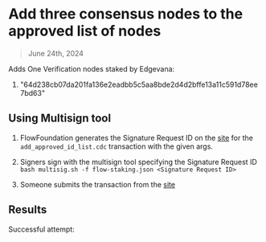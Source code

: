 # Add three consensus nodes to the approved list of nodes

> June 24th, 2024

Adds One Verification nodes staked by Edgevana:

1. "64d238cb07da201fa136e2eadbb5c5aa8bde2d4d2bffe13a11c591d78ee7bd63"


## Using Multisign tool

1. FlowFoundation generates the Signature Request ID on the [site](https://flow-multisig-git-service-account-onflow.vercel.app/mainnet) for the `add_approved_id_list.cdc` transaction with the given args.

2. Signers sign with the multisign tool specifying the Signature Request ID
   `bash multisig.sh -f flow-staking.json <Signature Request ID>`

3. Someone submits the transaction from the [site](https://flow-multisig-git-service-account-onflow.vercel.app/mainnet)


## Results


Successful attempt: 

